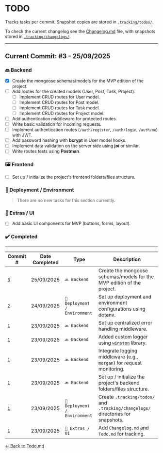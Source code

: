 # TODO

Tracks tasks per commit. Snapshot copies are stored in [`.tracking/todos/`](./.tracking/todos/).

To check the current changelog see the [Changelog.md](./Changelog.md) file, with snapshots stored in [`.tracking/changelogs/`](./.tracking/changelogs/).

---

## Current Commit: #3 - 25/09/2025

### 🔙 Backend

-   [x] Create the mongoose schemas/models for the MVP edition of the project.
-   [ ] Add routes for the created models (User, Post, Task, Project).
    -   [ ] Implement CRUD routes for User model.
    -   [ ] Implement CRUD routes for Post model.
    -   [ ] Implement CRUD routes for Task model.
    -   [ ] Implement CRUD routes for Project model.
-   [ ] Add authentication middleware for protected routes.
-   [ ] Write basic validation for incoming requests.
-   [ ] Implement authentication routes (`/auth/register`, `/auth/login`, `/auth/me`) with JWT.
-   [ ] Add password hashing with **bcrypt** in User model hooks.
-   [ ] Implement data validation on the server side using **joi** or similar.
-   [ ] Write routes tests using **Postman**.

### 🖼️ Frontend

-   [ ] Set up / initialize the project's frontend folders/files structure.

### 🔧 Deployment / Environment

> There are no new tasks for this section currently.

### 🧩 Extras / UI

-   [ ] Add basic UI components for MVP (buttons, forms, layout).

### ✔️ Completed

---

| Commit # | Date Completed | Type | Description |
| --- | --- | --- | --- |
| [`3`](./.tracking/todos/Todo#3.md) | 25/09/2025 | `🔙 Backend` | Create the mongoose schemas/models for the MVP edition of the project. |
| [`2`](./.tracking/changelogs/Changelog#2.md) | 24/09/2025 | `🔧 Deployment / Environment` | Set up deployment and environment configurations using dotenv. |
| [`1`](./.tracking/changelogs/Changelog#1.md) | 23/09/2025 | `🔙 Backend` | Set up centralized error handling middleware. |
| [`1`](./.tracking/changelogs/Changelog#1.md) | 23/09/2025 | `🔙 Backend` | Added custom logger using [`winston`](https://github.com/winstonjs/winston) library. |
| [`1`](./.tracking/changelogs/Changelog#1.md) | 23/09/2025 | `🔙 Backend` | Integrate logging middleware (e.g., `morgan`) for request monitoring. |
| [`1`](./.tracking/changelogs/Changelog#1.md) | 23/09/2025 | `🔙 Backend` | Set up / initialize the project's backend folders/files structure. |
| [`1`](./.tracking/changelogs/Changelog#1.md) | 23/09/2025 | `🔧 Deployment / Environment` | Create `.tracking/todos/` and `.tracking/changelogs/` directories for snapshots. |
| [`1`](./.tracking/changelogs/Changelog#1.md) | 23/09/2025 | `🧩 Extras / UI` | Add `Changelog.md` and `Todo.md` for tracking. |


[← Back to Todo.md](../../Todo.md)
